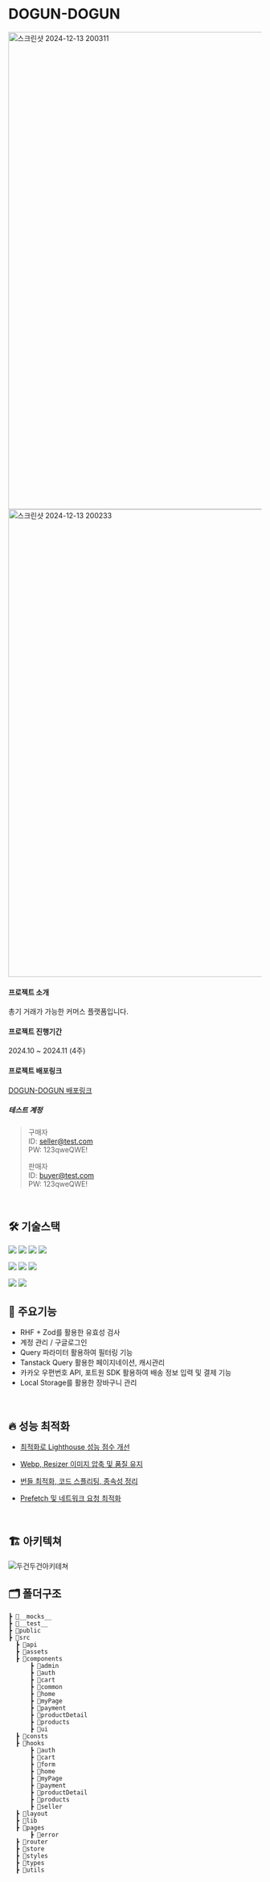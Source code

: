 # DOGUN-DOGUN
<img width="949" alt="스크린샷 2024-12-13 200311" src="https://github.com/user-attachments/assets/2325afd8-c29b-431e-a37d-0f61e420df9d" />
<img width="930" alt="스크린샷 2024-12-13 200233" src="https://github.com/user-attachments/assets/87723ac6-4ab5-411c-b2bc-11b62e0e8228" />

#### 프로젝트 소개

총기 거래가 가능한 커머스 플랫폼입니다. 


#### 프로젝트 진행기간

2024.10 ~ 2024.11 (4주)

#### 프로젝트 배포링크
[ DOGUN-DOGUN 배포링크 ](https://dogundogun.vercel.app/)


##### 테스트 계정
> 구매자   
> ID: seller@test.com   
> PW: 123qweQWE!
>
> 판매자   
> ID: buyer@test.com   
> PW: 123qweQWE!
<br/>



## 🛠 기술스택

<img src="https://img.shields.io/badge/TypeScript-3178C6?style=for-the-badge&logo=TypeScript&logoColor=white"> <img src="https://img.shields.io/badge/React-61DAFB?style=for-the-badge&logo=React&logoColor=white"> <img src="https://img.shields.io/badge/Vite-646CFF?style=for-the-badge&logo=vite&logoColor=white"> <img src="https://img.shields.io/badge/Tailwindcss-06B6D4?style=for-the-badge&logo=tailwindcss&logoColor=white">

<img src="https://img.shields.io/badge/Zustand-1E4CC9?style=for-the-badge&logo=React&logoColor=white"> <img src="https://img.shields.io/badge/React Query-FF4154?style=for-the-badge&logo=reactquery&logoColor=white"> <img src="https://img.shields.io/badge/React Hook Form-EC5990?style=for-the-badge&logo=reacthookform&logoColor=white">

<img src="https://img.shields.io/badge/Firebase-FFCA28?style=for-the-badge&logo=firebase&logoColor=white">

<img src="https://img.shields.io/badge/Vercel-000000?style=for-the-badge&logo=netlify&logoColor=white">
<br/>

## 📌 주요기능
- RHF + Zod를 활용한 유효성 검사
- 계정 관리 / 구글로그인
- Query 파라미터 활용하여 필터링 기능
- Tanstack Query 활용한 페이지네이션, 캐시관리
- 카카오 우편번호 API, 포트원 SDK 활용하여 배송 정보 입력 및 결제 기능
- Local Storage를 활용한 장바구니 관리

<br/>

## 🔥 성능 최적화
- [최적화로 Lighthouse 성능 점수 개선](https://hojjangfe1358.tistory.com/50)   

- [Webp, Resizer 이미지 압축 및 품질 유지](https://hojjangfe1358.tistory.com/49)
  
- [번들 최적화, 코드 스플리팅, 종속성 정리](https://hojjangfe1358.tistory.com/51)

- [Prefetch 및 네트워크 요청 최적화](https://hojjangfe1358.tistory.com/52)
<br/>  


## 🏗 아키텍쳐
![두건두건아키테쳐](https://github.com/wjstjdus96/byhand/assets/77755620/fa74af48-df72-4b3c-9fb8-6699ba9c5972)
<br/>

## 🗂 폴더구조

```
┣ 📁__mocks__
┣ 📁__test__
┣ 📁public
┣ 📁src
  ┣ 📁api
  ┣ 📁assets
  ┣ 📁components
      ┣ 📁admin
      ┣ 📁auth
      ┣ 📁cart
      ┣ 📁common
      ┣ 📁home
      ┣ 📁myPage
      ┣ 📁payment
      ┣ 📁productDetail
      ┣ 📁products
      ┣ 📁ui
  ┣ 📁consts
  ┣ 📁hooks
      ┣ 📁auth
      ┣ 📁cart
      ┣ 📁form
      ┣ 📁home
      ┣ 📁myPage
      ┣ 📁payment
      ┣ 📁productDetail
      ┣ 📁products
      ┣ 📁seller
  ┣ 📁layout
  ┣ 📁lib
  ┣ 📁pages
      ┣ 📁error
  ┣ 📁router
  ┣ 📁store
  ┣ 📁styles
  ┣ 📁types
  ┣ 📁utils
